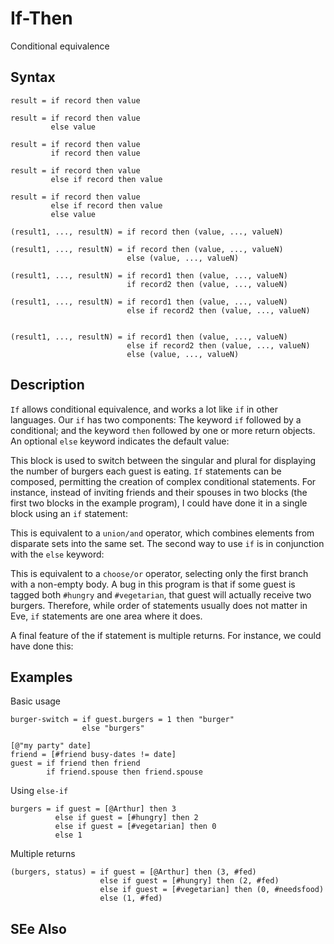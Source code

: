 # If-Then

Conditional equivalence

## Syntax

```
result = if record then value
  
result = if record then value
         else value

result = if record then value
         if record then value

result = if record then value
         else if record then value

result = if record then value
         else if record then value
         else value

(result1, ..., resultN) = if record then (value, ..., valueN)

(result1, ..., resultN) = if record then (value, ..., valueN)
                          else (value, ..., valueN)

(result1, ..., resultN) = if record1 then (value, ..., valueN)
                          if record2 then (value, ..., valueN)

(result1, ..., resultN) = if record1 then (value, ..., valueN)
                          else if record2 then (value, ..., valueN)


(result1, ..., resultN) = if record1 then (value, ..., valueN)
                          else if record2 then (value, ..., valueN)
                          else (value, ..., valueN)                                          
```

## Description

`If` allows conditional equivalence, and works a lot like `if` in other languages. Our `if` has two components: The keyword `if` followed by a conditional; and the keyword `then` followed by one or more return objects. An optional `else` keyword indicates the default value:

This block is used to switch between the singular and plural for displaying the number of burgers each guest is eating. `If` statements can be composed, permitting the creation of complex conditional statements. For instance, instead of inviting friends and their spouses in two blocks (the first two blocks in the example program), I could have done it in a single block using an `if` statement:

This is equivalent to a `union/and` operator, which combines elements from disparate sets into the same set. The second way to use `if` is in conjunction with the `else` keyword:

This is equivalent to a `choose/or` operator, selecting only the first branch with a non-empty body. A bug in this program is that if some guest is tagged both `#hungry` and `#vegetarian`, that guest will actually receive two burgers. Therefore, while order of statements usually does not matter in Eve, `if` statements are one area where it does.

A final feature of the if statement is multiple returns. For instance, we could have done this:

## Examples

Basic usage

```
burger-switch = if guest.burgers = 1 then "burger"
                else "burgers"
```

```
[@"my party" date]
friend = [#friend busy-dates != date]
guest = if friend then friend
        if friend.spouse then friend.spouse
```

Using `else-if`

```
burgers = if guest = [@Arthur] then 3
          else if guest = [#hungry] then 2
          else if guest = [#vegetarian] then 0
          else 1
```

Multiple returns

```
(burgers, status) = if guest = [@Arthur] then (3, #fed)
                    else if guest = [#hungry] then (2, #fed)
                    else if guest = [#vegetarian] then (0, #needsfood)
                    else (1, #fed)
```

## SEe Also